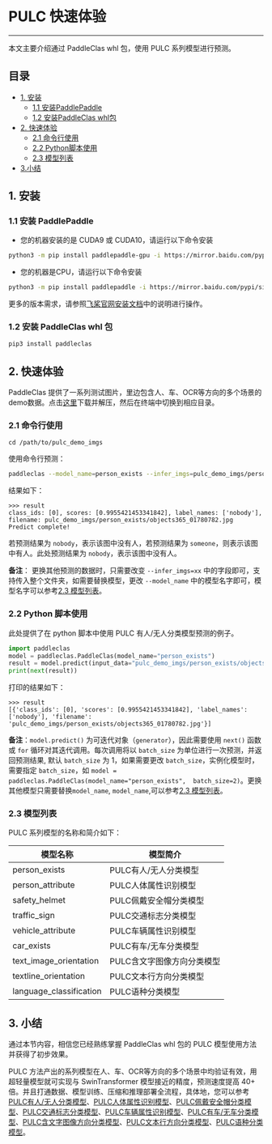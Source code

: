 # PULC 快速体验

------

本文主要介绍通过 PaddleClas whl 包，使用 PULC 系列模型进行预测。

## 目录

- [1. 安装](#1)
  - [1.1 安装PaddlePaddle](#11)
  - [1.2 安装PaddleClas whl包](#12)
- [2. 快速体验](#2)
  - [2.1 命令行使用](#2.1)
  - [2.2 Python脚本使用](#2.2)
  - [2.3 模型列表](#2.3)
- [3.小结](#3)

<a name="1"></a>

## 1. 安装

<a name="1.1"></a>

### 1.1 安装 PaddlePaddle

- 您的机器安装的是 CUDA9 或 CUDA10，请运行以下命令安装

```bash
python3 -m pip install paddlepaddle-gpu -i https://mirror.baidu.com/pypi/simple
```

- 您的机器是CPU，请运行以下命令安装

```bash
python3 -m pip install paddlepaddle -i https://mirror.baidu.com/pypi/simple
```

更多的版本需求，请参照[飞桨官网安装文档](https://www.paddlepaddle.org.cn/install/quick)中的说明进行操作。

<a name="1.2"></a>

### 1.2 安装 PaddleClas whl 包

```bash
pip3 install paddleclas
```

<a name="2"></a>

## 2. 快速体验

PaddleClas 提供了一系列测试图片，里边包含人、车、OCR等方向的多个场景的demo数据。点击[这里](https://paddleclas.bj.bcebos.com/data/PULC/pulc_demo_imgs.zip)下载并解压，然后在终端中切换到相应目录。

<a name="2.1"></a>

### 2.1 命令行使用

```
cd /path/to/pulc_demo_imgs
```

使用命令行预测：

```bash
paddleclas --model_name=person_exists --infer_imgs=pulc_demo_imgs/person_exists/objects365_01780782.jpg
```

结果如下：
```
>>> result
class_ids: [0], scores: [0.9955421453341842], label_names: ['nobody'], filename: pulc_demo_imgs/person_exists/objects365_01780782.jpg
Predict complete!
```

若预测结果为 `nobody`，表示该图中没有人，若预测结果为 `someone`，则表示该图中有人。此处预测结果为 `nobody`，表示该图中没有人。

**备注**： 更换其他预测的数据时，只需要改变 `--infer_imgs=xx` 中的字段即可，支持传入整个文件夹，如需要替换模型，更改 `--model_name` 中的模型名字即可，模型名字可以参考[2.3 模型列表](#2.3)。

<a name="2.2"></a>

### 2.2 Python 脚本使用

此处提供了在 python 脚本中使用 PULC 有人/无人分类模型预测的例子。

```python
import paddleclas
model = paddleclas.PaddleClas(model_name="person_exists")
result = model.predict(input_data="pulc_demo_imgs/person_exists/objects365_01780782.jpg")
print(next(result))
```

打印的结果如下：

```
>>> result
[{'class_ids': [0], 'scores': [0.9955421453341842], 'label_names': ['nobody'], 'filename': 'pulc_demo_imgs/person_exists/objects365_01780782.jpg'}]
```

**备注**：`model.predict()` 为可迭代对象（`generator`），因此需要使用 `next()` 函数或 `for` 循环对其迭代调用。每次调用将以 `batch_size` 为单位进行一次预测，并返回预测结果, 默认 `batch_size` 为 1，如果需要更改 `batch_size`，实例化模型时，需要指定 `batch_size`，如 `model = paddleclas.PaddleClas(model_name="person_exists",  batch_size=2)`。更换其他模型只需要替换`model_name`, `model_name`,可以参考[2.3 模型列表](#2.3)。

<a name="2.3"></a>

### 2.3 模型列表

PULC 系列模型的名称和简介如下：

|模型名称|模型简介|
| --- | --- |
| person_exists | PULC有人/无人分类模型 |
| person_attribute | PULC人体属性识别模型 |
| safety_helmet | PULC佩戴安全帽分类模型 |
| traffic_sign | PULC交通标志分类模型 |
| vehicle_attribute | PULC车辆属性识别模型 |
| car_exists | PULC有车/无车分类模型 |
| text_image_orientation | PULC含文字图像方向分类模型 |
| textline_orientation | PULC文本行方向分类模型 |
| language_classification | PULC语种分类模型 |

<a name="3"></a>

## 3. 小结

通过本节内容，相信您已经熟练掌握 PaddleClas whl 包的 PULC 模型使用方法并获得了初步效果。

PULC 方法产出的系列模型在人、车、OCR等方向的多个场景中均验证有效，用超轻量模型就可实现与 SwinTransformer 模型接近的精度，预测速度提高 40+ 倍。并且打通数据、模型训练、压缩和推理部署全流程，具体地，您可以参考[PULC有人/无人分类模型](../models/PULC/PULC_person_exists.md)、[PULC人体属性识别模型](../models/PULC/PULC_person_attribute.md)、[PULC佩戴安全帽分类模型](../models/PULC/PULC_safety_helmet.md)、[PULC交通标志分类模型](../models/PULC/PULC_traffic_sign.md)、[PULC车辆属性识别模型](../models/PULC/PULC_vehicle_attribute.md)、[PULC有车/无车分类模型](../models/PULC/PULC_car_exists.md)、[PULC含文字图像方向分类模型](../models/PULC/PULC_text_image_orientation.md)、[PULC文本行方向分类模型](../models/PULC/PULC_textline_orientation.md)、[PULC语种分类模型](../models/PULC/PULC_language_classification.md)。
